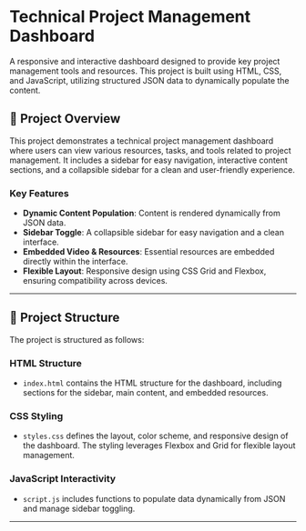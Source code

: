 # Technical Project Management Dashboard

A responsive and interactive dashboard designed to provide key project management tools and resources. This project is built using HTML, CSS, and JavaScript, utilizing structured JSON data to dynamically populate the content.

## 📝 Project Overview

This project demonstrates a technical project management dashboard where users can view various resources, tasks, and tools related to project management. It includes a sidebar for easy navigation, interactive content sections, and a collapsible sidebar for a clean and user-friendly experience.

### Key Features

- **Dynamic Content Population**: Content is rendered dynamically from JSON data.
- **Sidebar Toggle**: A collapsible sidebar for easy navigation and a clean interface.
- **Embedded Video & Resources**: Essential resources are embedded directly within the interface.
- **Flexible Layout**: Responsive design using CSS Grid and Flexbox, ensuring compatibility across devices.

---

## 📂 Project Structure

The project is structured as follows:

### HTML Structure

- `index.html` contains the HTML structure for the dashboard, including sections for the sidebar, main content, and embedded resources.

### CSS Styling

- `styles.css` defines the layout, color scheme, and responsive design of the dashboard. The styling leverages Flexbox and Grid for flexible layout management.

### JavaScript Interactivity

- `script.js` includes functions to populate data dynamically from JSON and manage sidebar toggling.

---


